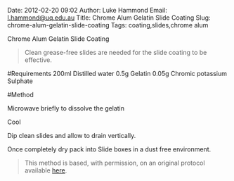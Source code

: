 Date: 2012-02-20 09:02
Author: Luke Hammond
Email: l.hammond@uq.edu.au
Title: Chrome Alum Gelatin Slide Coating
Slug: chrome-alum-gelatin-slide-coating
Tags: coating,slides,chrome alum

Chrome Alum Gelatin Slide Coating




>Clean grease-free slides are needed for the slide coating to be effective.


#Requirements
200ml Distilled water
0.5g Gelatin
0.05g Chromic potassium Sulphate



#Method

Microwave briefly to dissolve the gelatin



Cool



Dip clean slides and allow to drain vertically.



Once completely dry pack into Slide boxes in a dust free environment.







>This method is based, with permission, on an original protocol available [here](http://web.qbi.uq.edu.au/microscopy/?page_id=551).

